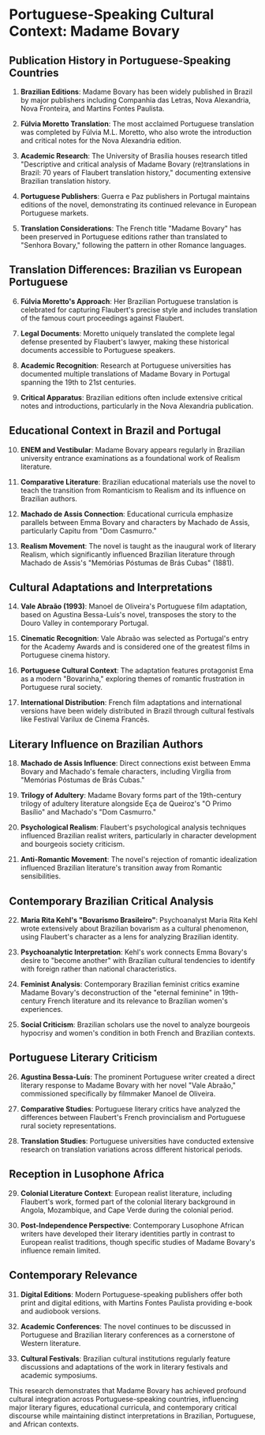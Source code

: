 # Portuguese-Speaking Cultural Context: Madame Bovary

## Publication History in Portuguese-Speaking Countries

1. **Brazilian Editions**: Madame Bovary has been widely published in Brazil by major publishers including Companhia das Letras, Nova Alexandria, Nova Fronteira, and Martins Fontes Paulista.

2. **Fúlvia Moretto Translation**: The most acclaimed Portuguese translation was completed by Fúlvia M.L. Moretto, who also wrote the introduction and critical notes for the Nova Alexandria edition.

3. **Academic Research**: The University of Brasília houses research titled "Descriptive and critical analysis of Madame Bovary (re)translations in Brazil: 70 years of Flaubert translation history," documenting extensive Brazilian translation history.

4. **Portuguese Publishers**: Guerra e Paz publishers in Portugal maintains editions of the novel, demonstrating its continued relevance in European Portuguese markets.

5. **Translation Considerations**: The French title "Madame Bovary" has been preserved in Portuguese editions rather than translated to "Senhora Bovary," following the pattern in other Romance languages.

## Translation Differences: Brazilian vs European Portuguese

6. **Fúlvia Moretto's Approach**: Her Brazilian Portuguese translation is celebrated for capturing Flaubert's precise style and includes translation of the famous court proceedings against Flaubert.

7. **Legal Documents**: Moretto uniquely translated the complete legal defense presented by Flaubert's lawyer, making these historical documents accessible to Portuguese speakers.

8. **Academic Recognition**: Research at Portuguese universities has documented multiple translations of Madame Bovary in Portugal spanning the 19th to 21st centuries.

9. **Critical Apparatus**: Brazilian editions often include extensive critical notes and introductions, particularly in the Nova Alexandria publication.

## Educational Context in Brazil and Portugal

10. **ENEM and Vestibular**: Madame Bovary appears regularly in Brazilian university entrance examinations as a foundational work of Realism literature.

11. **Comparative Literature**: Brazilian educational materials use the novel to teach the transition from Romanticism to Realism and its influence on Brazilian authors.

12. **Machado de Assis Connection**: Educational curricula emphasize parallels between Emma Bovary and characters by Machado de Assis, particularly Capitu from "Dom Casmurro."

13. **Realism Movement**: The novel is taught as the inaugural work of literary Realism, which significantly influenced Brazilian literature through Machado de Assis's "Memórias Póstumas de Brás Cubas" (1881).

## Cultural Adaptations and Interpretations

14. **Vale Abraão (1993)**: Manoel de Oliveira's Portuguese film adaptation, based on Agustina Bessa-Luís's novel, transposes the story to the Douro Valley in contemporary Portugal.

15. **Cinematic Recognition**: Vale Abraão was selected as Portugal's entry for the Academy Awards and is considered one of the greatest films in Portuguese cinema history.

16. **Portuguese Cultural Context**: The adaptation features protagonist Ema as a modern "Bovarinha," exploring themes of romantic frustration in Portuguese rural society.

17. **International Distribution**: French film adaptations and international versions have been widely distributed in Brazil through cultural festivals like Festival Varilux de Cinema Francês.

## Literary Influence on Brazilian Authors

18. **Machado de Assis Influence**: Direct connections exist between Emma Bovary and Machado's female characters, including Virgília from "Memórias Póstumas de Brás Cubas."

19. **Trilogy of Adultery**: Madame Bovary forms part of the 19th-century trilogy of adultery literature alongside Eça de Queiroz's "O Primo Basílio" and Machado's "Dom Casmurro."

20. **Psychological Realism**: Flaubert's psychological analysis techniques influenced Brazilian realist writers, particularly in character development and bourgeois society criticism.

21. **Anti-Romantic Movement**: The novel's rejection of romantic idealization influenced Brazilian literature's transition away from Romantic sensibilities.

## Contemporary Brazilian Critical Analysis

22. **Maria Rita Kehl's "Bovarismo Brasileiro"**: Psychoanalyst Maria Rita Kehl wrote extensively about Brazilian bovarism as a cultural phenomenon, using Flaubert's character as a lens for analyzing Brazilian identity.

23. **Psychoanalytic Interpretation**: Kehl's work connects Emma Bovary's desire to "become another" with Brazilian cultural tendencies to identify with foreign rather than national characteristics.

24. **Feminist Analysis**: Contemporary Brazilian feminist critics examine Madame Bovary's deconstruction of the "eternal feminine" in 19th-century French literature and its relevance to Brazilian women's experiences.

25. **Social Criticism**: Brazilian scholars use the novel to analyze bourgeois hypocrisy and women's condition in both French and Brazilian contexts.

## Portuguese Literary Criticism

26. **Agustina Bessa-Luís**: The prominent Portuguese writer created a direct literary response to Madame Bovary with her novel "Vale Abraão," commissioned specifically by filmmaker Manoel de Oliveira.

27. **Comparative Studies**: Portuguese literary critics have analyzed the differences between Flaubert's French provincialism and Portuguese rural society representations.

28. **Translation Studies**: Portuguese universities have conducted extensive research on translation variations across different historical periods.

## Reception in Lusophone Africa

29. **Colonial Literature Context**: European realist literature, including Flaubert's work, formed part of the colonial literary background in Angola, Mozambique, and Cape Verde during the colonial period.

30. **Post-Independence Perspective**: Contemporary Lusophone African writers have developed their literary identities partly in contrast to European realist traditions, though specific studies of Madame Bovary's influence remain limited.

## Contemporary Relevance

31. **Digital Editions**: Modern Portuguese-speaking publishers offer both print and digital editions, with Martins Fontes Paulista providing e-book and audiobook versions.

32. **Academic Conferences**: The novel continues to be discussed in Portuguese and Brazilian literary conferences as a cornerstone of Western literature.

33. **Cultural Festivals**: Brazilian cultural institutions regularly feature discussions and adaptations of the work in literary festivals and academic symposiums.

This research demonstrates that Madame Bovary has achieved profound cultural integration across Portuguese-speaking countries, influencing major literary figures, educational curricula, and contemporary critical discourse while maintaining distinct interpretations in Brazilian, Portuguese, and African contexts.